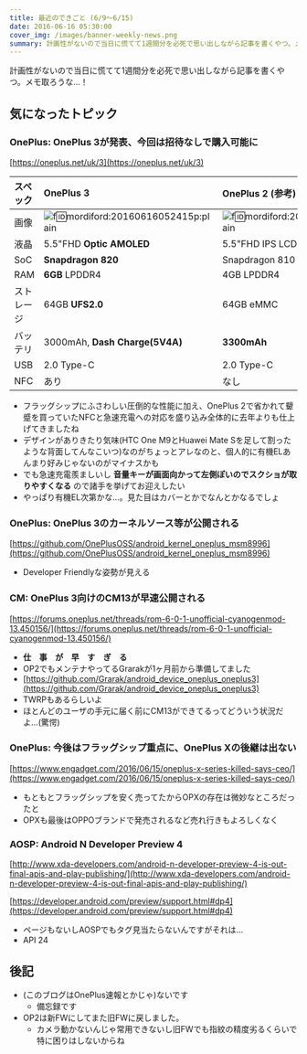 ```yaml
---
title: 最近のできごと (6/9〜6/15)
date: 2016-06-16 05:30:00
cover_img: /images/banner-weekly-news.png
summary: 計画性がないので当日に慌てて1週間分を必死で思い出しながら記事を書くやつ。メモ取ろうな…！
---
```


計画性がないので当日に慌てて1週間分を必死で思い出しながら記事を書くやつ。メモ取ろうな…！

<!--more-->

## 気になったトピック

### OnePlus: OnePlus 3が発表、今回は招待なしで購入可能に

[https://oneplus.net/uk/3](https://oneplus.net/uk/3)

スペック | OnePlus 3 | OnePlus 2 (参考)
:--------|:----------|:----------------
画像 | ![f:id:mordiford:20160616052415p:plain](https://cdn-ak.f.st-hatena.com/images/fotolife/m/mordiford/20160616/20160616052415.png) | ![f:id:mordiford:20160616052441p:plain](https://cdn-ak.f.st-hatena.com/images/fotolife/m/mordiford/20160616/20160616052441.png)
液晶 | 5.5"FHD **Optic AMOLED** | 5.5"FHD IPS LCD
SoC | **Snapdragon 820** | Snapdragon 810 v2.1
RAM | **6GB** LPDDR4 | 4GB LPDDR4
ストレージ | 64GB **UFS2.0** | 64GB eMMC
バッテリ | 3000mAh, **Dash Charge(5V4A)** | **3300mAh**
USB | 2.0 Type-C | 2.0 Type-C
NFC | あり | なし

- フラッグシップにふさわしい圧倒的な性能に加え、OnePlus 2で省かれて顰蹙を買っていたNFCと急速充電への対応を盛り込み全体的に去年よりも仕上げてきましたね
- デザインがありきたり気味(HTC One M9とHuawei Mate Sを足して割ったような背面してんなこいつ)なのがちょっとアレなのと、個人的に有機ELあんまり好みじゃないのがマイナスかも
- でも急速充電羨ましいし **音量キーが画面向かって左側ぽいのでスクショが取りやすくなる** ので諸手を挙げてお迎えしたい
- やっぱり有機EL次第かな…。見た目はカバーとかでなんとかなるでしょ

### OnePlus: OnePlus 3のカーネルソース等が公開される

[https://github.com/OnePlusOSS/android_kernel_oneplus_msm8996](https://github.com/OnePlusOSS/android_kernel_oneplus_msm8996)

- Developer Friendlyな姿勢が見える

### CM: OnePlus 3向けのCM13が早速公開される

[https://forums.oneplus.net/threads/rom-6-0-1-unofficial-cyanogenmod-13.450156/](https://forums.oneplus.net/threads/rom-6-0-1-unofficial-cyanogenmod-13.450156/)

- **仕　事　が　早　す　ぎ　る**
- OP2でもメンテナやってるGrarakが1ヶ月前から準備してました
- [https://github.com/Grarak/android_device_oneplus_oneplus3](https://github.com/Grarak/android_device_oneplus_oneplus3)
- TWRPもあるらしいよ
- ほとんどのユーザの手元に届く前にCM13ができてるってどういう状況だよ…(驚愕)

### OnePlus: 今後はフラッグシップ重点に、OnePlus Xの後継は出ない

[https://www.engadget.com/2016/06/15/oneplus-x-series-killed-says-ceo/](https://www.engadget.com/2016/06/15/oneplus-x-series-killed-says-ceo/)

- もともとフラッグシップを安く売ってたからOPXの存在は微妙なところだったと
- OPXも最後はOPPOブランドで発売されるなど売れ行きもよろしくなく

### AOSP: Android N Developer Preview 4

[http://www.xda-developers.com/android-n-developer-preview-4-is-out-final-apis-and-play-publishing/](http://www.xda-developers.com/android-n-developer-preview-4-is-out-final-apis-and-play-publishing/)

[https://developer.android.com/preview/support.html#dp4](https://developer.android.com/preview/support.html#dp4)

- ページもないしAOSPでもタグ見当たらないんですがそれは…
- API 24

## 後記

- (このブログはOnePlus速報とかじゃ)ないです
    - 備忘録です
- OP2は新FWにしてまた旧FWに戻しました。
    - カメラ動かないんじゃ常用できないし旧FWでも指紋の精度劣るくらいで特に困りはしないからね
